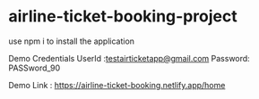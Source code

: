 # airline-ticket-booking-project

use npm i to install the application

Demo Credentials UserId :testairticketapp@gmail.com Password: PASSword_90

Demo Link : https://airline-ticket-booking.netlify.app/home
